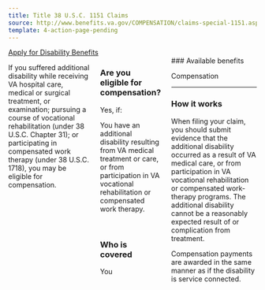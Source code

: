 ```yaml
---
title: Title 38 U.S.C. 1151 Claims
source: http://www.benefits.va.gov/COMPENSATION/claims-special-1151.asp
template: 4-action-page-pending
---
```


<div class="main" role="main" markdown="0">

<div class="va-action-bar--header">
  <div class="row">
    <div class="small-12 columns">
      <a class="usa-button-primary va-button-primary" href="/disability-benefits/apply-for-benefits/">Apply for Disability Benefits</a>
    </div>
  </div>
</div>

<div class="section one" markdown="0">
<div class="primary" markdown="0">
<div class="row" markdown="0">
<div class="small-12 columns usa-content">

<div markdown="1">

If you suffered additional disability while receiving VA hospital care, medical or surgical treatment, or examination; pursuing a course of vocational rehabilitation (under 38 U.S.C. Chapter 31); or participating in compensated work therapy (under 38 U.S.C. 1718), you may be eligible for compensation.

</div>

<div class="call-out usa-content" markdown="1">

### Are you eligible for compensation?

Yes, if:

You have an additional disability resulting from VA medical treatment or care, or from participation in VA vocational rehabilitation or compensated work therapy.

<br>

### Who is covered
You
</div>
<div class="usa-content" markdown="1">
### Available benefits

Compensation

<hr>

### How it works

When filing your claim, you should submit evidence that the additional disability occurred as a result of VA medical care, or from participation in VA vocational rehabilitation or compensated work-therapy programs. The additional disability cannot be a reasonably expected result of or complication from treatment.

Compensation payments are awarded in the same manner as if the disability is service connected.
</div>
</div>

</div>
</div>

</div>